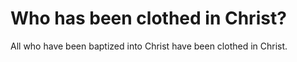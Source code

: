 # Who has been clothed in Christ?

All who have been baptized into Christ have been clothed in Christ.
